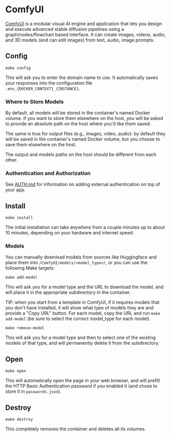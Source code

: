 # ComfyUI

[ComfyUI](https://github.com/comfyanonymous/ComfyUI) is a modular
visual AI engine and application that lets you design and execute
advanced stable diffusion pipelines using a graph/nodes/flowchart
based interface. It can create images, videos, audio, and 3D models
(and can edit images) from text, audio, image prompts.

## Config

```
make config
```

This will ask you to enter the domain name to use.
It automatically saves your responses into the configuration file
`.env_{DOCKER_CONTEXT}_{INSTANCE}`.

### Where to Store Models

By default, all models will be stored in the container's named Docker
volume. If you want to store them elsewhere on the host, you will be
asked to provide an absolute path on the host where you'd like them
saved.

The same is true for output files (e.g., images, video, audio): by
default they will be saved in the container's named Docker volume, but
you choose to save them elsewhere on the host.

The output and models paths on the host should be different from each
other.

### Authentication and Authorization

See [AUTH.md](../AUTH.md) for information on adding external authentication on
top of your app.

## Install

```
make install
```

The initial installation can take anywhere from a couple minutes up to
about 10 minutes, depending on your hardware and internet speed.

### Models

You can manually download models from sources like Huggingface and
place them into `/ComfyUI/models/<model_type>/`, or you can use the
following Make targets:

```
make add-model
```

This will ask you for a model type and the URL to download the model,
and will place it in the appropriate subdirectory in the container.

TIP: when you start from a template in ComfyUI, if it requires models
that you don't have installed, it will show what type of models they
are and provide a "Copy URL" button. For each model, copy the URL and
run `make add-model` (be sure to select the correct model_type for
each model).

```
make remove-model
```

This will ask you for a model type and then to select one of the
existing models of that type, and will permanently delete it from the
subdirectory.

## Open

```
make open
```

This will automatically open the page in your web browser, and will
prefill the HTTP Basic Authentication password if you enabled it
(and chose to store it in `passwords.json`).

## Destroy

```
make destroy
```

This completely removes the container and deletes all its volumes.
